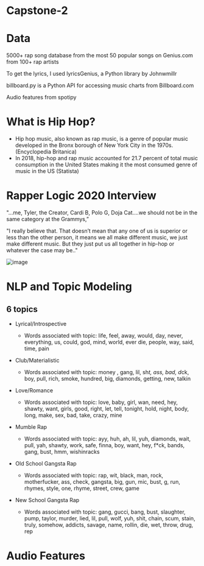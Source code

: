# Capstone-2
# Data
5000+ rap song database from the most 50 popular songs on Genius.com from 100+ rap artists

  To get the lyrics, I used lyricsGenius, a Python library by Johnwmillr
  
  billboard.py is a Python API for accessing music charts from Billboard.com
  
  Audio features from spotipy 
  
# What is Hip Hop?

* Hip hop music, also known as rap music, is a genre of popular music developed in the Bronx borough of New York City in the 1970s. (Encyclopedia Britanica)
* In 2018, hip-hop and rap music accounted for 21.7 percent of total music consumption in the United States making it the most consumed genre of music in the US (Statista)


# Rapper Logic 2020 Interview

"...me, Tyler, the Creator, Cardi B, Polo G, Doja Cat….we should not be in the same category at the Grammys,” 

"I really believe that. That doesn’t mean that any one of us is superior or less than the other person, it means we all make different music, we just make different music. But they just put us all together in hip-hop or whatever the case may be.."

![image](https://www.digitaltveurope.com/files/2020/07/Logic-768x576.jpg)


# NLP and Topic Modeling

## 6 topics
- Lyrical/Introspective
  - Words associated with topic: life, feel, away, would, day, never, everything, us, could, god, mind, world, ever die, people, way, said, time, pain

- Club/Materialistic
  - Words associated with topic: money , gang, lil, sh*t, ass, bad, d*ck, boy, pull, rich, smoke, hundred, big, diamonds, getting, new, talkin
  
- Love/Romance
  - Words associated with topic: love, baby, girl, wan, need, hey, shawty, want, girls, good, right, let, tell, tonight, hold, night, body, long, make, sex, bad, take, crazy, mine
  
- Mumble Rap
  - Words associated with topic: ayy, huh, ah, lil, yuh, diamonds, wait, pull, yah, shawty, work, safe, finna, boy, want, hey, f*ck, bands, gang, bust, hmm, wishinracks
  
- Old School Gangsta Rap
  - Words associated with topic: rap, wit, black, man, rock, motherfucker, ass, check, gangsta, big, gun, mic, bust, g, run, rhymes, style, one, rhyme, street, crew, game
  
- New School Gangsta Rap
  - Words associated with topic: gang, gucci, bang, bust, slaughter, pump, taylor, murder, lied, lil, pull, wolf, yuh, shit, chain, scum, stain, truly, somehow, addicts, savage, name, rollin, die, wet, throw, drug, rep


# Audio Features



